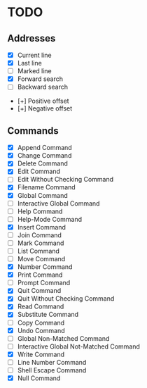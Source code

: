 TODO
====

Addresses
---------

- [x] Current line
- [x] Last line
- [ ] Marked line
- [x] Forward search
- [ ] Backward search
- [+] Positive offset
- [+] Negative offset

Commands
--------

- [x] Append Command
- [x] Change Command
- [x] Delete Command
- [x] Edit Command
- [ ] Edit Without Checking Command
- [x] Filename Command
- [x] Global Command
- [ ] Interactive Global Command
- [ ] Help Command
- [ ] Help-Mode Command
- [x] Insert Command
- [ ] Join Command
- [ ] Mark Command
- [ ] List Command
- [ ] Move Command
- [x] Number Command
- [x] Print Command
- [ ] Prompt Command
- [x] Quit Command
- [x] Quit Without Checking Command
- [x] Read Command
- [x] Substitute Command
- [ ] Copy Command
- [x] Undo Command
- [ ] Global Non-Matched Command
- [ ] Interactive Global Not-Matched Command
- [x] Write Command
- [ ] Line Number Command
- [ ] Shell Escape Command
- [x] Null Command
